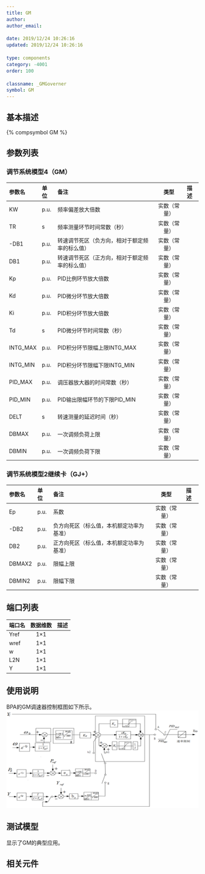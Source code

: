 ```yaml
---
title: GM
author:
author_email:

date: 2019/12/24 10:26:16
updated: 2019/12/24 10:26:16

type: components
category: -4001
order: 100

classname: _GMGoverner
symbol: GM
---
```


## 基本描述

{% compsymbol GM %}

## 参数列表
### 调节系统模型4（GM）
| 参数名 | 单位 | 备注 | 类型 | 描述 |
| :--- | :--- | :--- | :--: | :--- |
| KW | p.u. | 频率偏差放大倍数 | 实数（常量） |  |
| TR | s | 频率测量环节时间常数（秒） | 实数（常量） |  |
| -DB1 | p.u. | 转速调节死区（负方向，相对于额定频率的标么值） | 实数（常量） |  |
| DB1 | p.u. | 转速调节死区（正方向，相对于额定频率的标么值） | 实数（常量） |  |
| Kp | p.u. | PID比例环节放大倍数 | 实数（常量） |  |
| Kd | p.u. | PID微分环节放大倍数 | 实数（常量） |  |
| Ki | p.u. | PID积分环节放大倍数 | 实数（常量） |  |
| Td | s | PID微分环节时间常数（秒） | 实数（常量） |  |
| INTG_MAX | p.u. | PID积分环节限幅上限INTG_MAX | 实数（常量） |  |
| INTG_MIN | p.u. | PID积分环节限幅下限INTG_MIN | 实数（常量） |  |
| PID_MAX | p.u. | 调压器放大器的时间常数（秒） | 实数（常量） |  |
| PID_MIN | p.u. | PID输出限幅环节的下限PID_MIN | 实数（常量） |  |
| DELT | s | 转速测量的延迟时间（秒） | 实数（常量） |  |
| DBMAX | p.u. | 一次调频负荷上限 | 实数（常量） |  |
| DBMIN | p.u. | 一次调频负荷下限 | 实数（常量） |  |

### 调节系统模型2继续卡（GJ+）
| 参数名 | 单位 | 备注 | 类型 | 描述 |
| :--- | :--- | :--- | :--: | :--- |
| Ep | p.u. | 系数 | 实数（常量） |  |
| -DB2 | p.u. | 负方向死区（标么值，本机额定功率为基准） | 实数（常量） |  |
| DB2 | p.u. | 正方向死区（标么值，本机额定功率为基准） | 实数（常量） |  |
| DBMAX2 | p.u. | 限幅上限 | 实数（常量） |  |
| DBMIN2 | p.u. | 限幅下限 | 实数（常量） |  |


## 端口列表

| 端口名 | 数据维数 | 描述 |
| :--- | :--:  | :--- |
| Yref | 1×1 | |
| wref | 1×1 | |
| w | 1×1 | |
| L2N | 1×1 | |
| Y | 1×1 | |

## 使用说明
BPA的GM调速器控制框图如下所示。
![等效图](comp_Governors/GM.png)
## 测试模型
[]()显示了GM的典型应用。

## 相关元件

